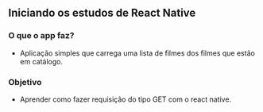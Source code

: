 ## Iniciando os estudos de React Native

### O que o app faz? 
- Aplicação simples que carrega uma lista de filmes dos filmes que estão em catálogo.

### Objetivo
- Aprender como fazer requisição do tipo GET com o react native.




